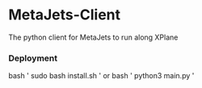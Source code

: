 # MetaJets-Client
The python client for MetaJets to run along XPlane

### Deployment 
bash '
sudo bash install.sh
'
or 
bash '
python3 main.py
'

